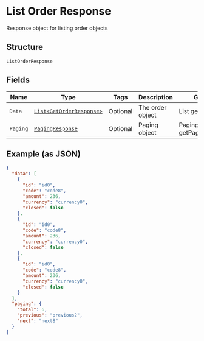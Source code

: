 
# List Order Response

Response object for listing order objects

## Structure

`ListOrderResponse`

## Fields

| Name | Type | Tags | Description | Getter | Setter |
|  --- | --- | --- | --- | --- | --- |
| `Data` | [`List<GetOrderResponse>`](../../doc/models/get-order-response.md) | Optional | The order object | List<GetOrderResponse> getData() | setData(List<GetOrderResponse> data) |
| `Paging` | [`PagingResponse`](../../doc/models/paging-response.md) | Optional | Paging object | PagingResponse getPaging() | setPaging(PagingResponse paging) |

## Example (as JSON)

```json
{
  "data": [
    {
      "id": "id0",
      "code": "code8",
      "amount": 236,
      "currency": "currency0",
      "closed": false
    },
    {
      "id": "id0",
      "code": "code8",
      "amount": 236,
      "currency": "currency0",
      "closed": false
    },
    {
      "id": "id0",
      "code": "code8",
      "amount": 236,
      "currency": "currency0",
      "closed": false
    }
  ],
  "paging": {
    "total": 6,
    "previous": "previous2",
    "next": "next8"
  }
}
```

